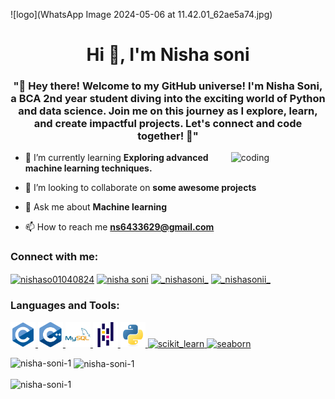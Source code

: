 ![logo](WhatsApp Image 2024-05-06 at 11.42.01_62ae5a74.jpg)
<h1 align="center">Hi 👋, I'm Nisha soni</h1>
<h3 align="center">"👋 Hey there! Welcome to my GitHub universe! I'm Nisha Soni, a BCA 2nd year student diving into the exciting world of Python and data science. Join me on this journey as I explore, learn, and create impactful projects. Let's connect and code together! 🌟"</h3>

<img align="right" alt="coding" width="30%" src="https://github.com/nisha-soni-1/nisha-soni-1/assets/121936371/97918384-c560-4801-b874-9ab10421ff6b">


- 🌱 I’m currently learning **Exploring advanced machine learning techniques.**

- 👯 I’m looking to collaborate on **some awesome projects**

- 💬 Ask me about **Machine learning**

- 📫 How to reach me **ns6433629@gmail.com**

<h3 align="left">Connect with me:</h3>
<p align="left">
<a href="https://twitter.com/nishaso01040824" target="blank"><img align="center" src="https://raw.githubusercontent.com/rahuldkjain/github-profile-readme-generator/master/src/images/icons/Social/twitter.svg" alt="nishaso01040824" height="30" width="40" /></a>
<a href="https://linkedin.com/in/nisha soni" target="blank"><img align="center" src="https://raw.githubusercontent.com/rahuldkjain/github-profile-readme-generator/master/src/images/icons/Social/linked-in-alt.svg" alt="nisha soni" height="30" width="40" /></a>
<a href="https://kaggle.com/_nishasoni_" target="blank"><img align="center" src="https://raw.githubusercontent.com/rahuldkjain/github-profile-readme-generator/master/src/images/icons/Social/kaggle.svg" alt="_nishasoni_" height="30" width="40" /></a>
<a href="https://instagram.com/_nishasonii_" target="blank"><img align="center" src="https://raw.githubusercontent.com/rahuldkjain/github-profile-readme-generator/master/src/images/icons/Social/instagram.svg" alt="_nishasonii_" height="30" width="40" /></a>
</p>

<h3 align="left">Languages and Tools:</h3>
<p align="left"> <a href="https://www.cprogramming.com/" target="_blank" rel="noreferrer"> <img src="https://raw.githubusercontent.com/devicons/devicon/master/icons/c/c-original.svg" alt="c" width="40" height="40"/> </a> <a href="https://www.w3schools.com/cpp/" target="_blank" rel="noreferrer"> <img src="https://raw.githubusercontent.com/devicons/devicon/master/icons/cplusplus/cplusplus-original.svg" alt="cplusplus" width="40" height="40"/> </a> <a href="https://www.mysql.com/" target="_blank" rel="noreferrer"> <img src="https://raw.githubusercontent.com/devicons/devicon/master/icons/mysql/mysql-original-wordmark.svg" alt="mysql" width="40" height="40"/> </a> <a href="https://pandas.pydata.org/" target="_blank" rel="noreferrer"> <img src="https://raw.githubusercontent.com/devicons/devicon/2ae2a900d2f041da66e950e4d48052658d850630/icons/pandas/pandas-original.svg" alt="pandas" width="40" height="40"/> </a> <a href="https://www.python.org" target="_blank" rel="noreferrer"> <img src="https://raw.githubusercontent.com/devicons/devicon/master/icons/python/python-original.svg" alt="python" width="40" height="40"/> </a> <a href="https://scikit-learn.org/" target="_blank" rel="noreferrer"> <img src="https://upload.wikimedia.org/wikipedia/commons/0/05/Scikit_learn_logo_small.svg" alt="scikit_learn" width="40" height="40"/> </a> <a href="https://seaborn.pydata.org/" target="_blank" rel="noreferrer"> <img src="https://seaborn.pydata.org/_images/logo-mark-lightbg.svg" alt="seaborn" width="40" height="40"/> </a> </p>

<p><img align="left" src="https://github-readme-stats.vercel.app/api/top-langs?username=nisha-soni-1&show_icons=true&locale=en&layout=compact" alt="nisha-soni-1" /></p>

<p>&nbsp;<img align="center" src="https://github-readme-stats.vercel.app/api?username=nisha-soni-1&show_icons=true&locale=en" alt="nisha-soni-1" /></p>

<p><img align="center" src="https://github-readme-streak-stats.herokuapp.com/?user=nisha-soni-1&" alt="nisha-soni-1" /></p>
